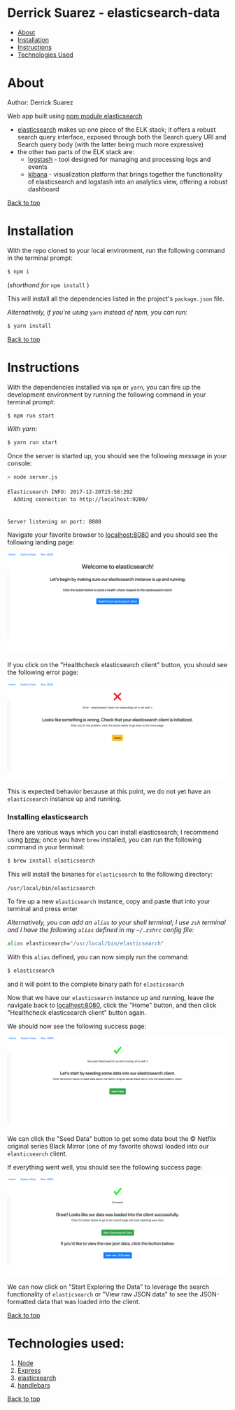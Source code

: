<a id="top"></a>
# Derrick Suarez - elasticsearch-data

* [About](#about)
* [Installation](#installation)
* [Instructions](#instructions)
* [Technologies Used](#technologies-used)

# <a id="about"></a>About
Author: Derrick Suarez 

Web app built using [npm module elasticsearch](https://www.npmjs.com/package/elasticsearch)

* [elasticsearch](https://www.elastic.co/) makes up one piece of the ELK stack; it offers a robust search query interface, exposed through both the Search query URI and Search query body (with the latter being much more expressive)
* the other two parts of the ELK stack are:
    * [logstash](https://www.elastic.co/products/logstash) - tool designed for managing and processing logs and events
    * [kibana](https://www.elastic.co/products/kibana) - visualization platform that brings together the functionality of elasticsearch and logstash into an analytics view, offering a robust dashboard

[Back to top](#top)

# <a id="installation"></a>Installation
With the repo cloned to your local environment, run the following command in the terminal prompt:
```bash
$ npm i
```
(*shorthand for* `npm install` )

This will install all the dependencies listed in the project's `package.json` file.

*Alternatively, if you're using* `yarn` *instead of npm, you can run:* 
```bash
$ yarn install
```

[Back to top](#top)

# <a id="instructions"></a>Instructions
With the dependencies installed via `npm` or `yarn`, you can fire up the development environment by running the following command in your terminal prompt:
```bash
$ npm run start
```
*With yarn*:
```bash
$ yarn run start
```

Once the server is started up, you should see the following message in your console:
```bash
> node server.js

Elasticsearch INFO: 2017-12-20T15:58:20Z
  Adding connection to http://localhost:9200/
  

Server listening on port: 8080
```

Navigate your favorite browser to [localhost:8080](http://localhost:8080 "http://localhost:8080") and you should see the following landing page:

![elasticsearch-data landing page](https://github.com/dsuare1/elasticsearch-data/blob/master/public/images/elasticsearch-data-landing-page.png?raw=true)

If you click on the "Healthcheck elasticsearch client" button, you should see the following error page:

![elasticsearch-data landing page](https://github.com/dsuare1/elasticsearch-data/blob/master/public/images/elasticsearch-data-error-page.png?raw=true)

This is expected behavior because at this point, we do not yet have an `elasticsearch` instance up and running.

### Installing elasticsearch

There are various ways which you can install elasticsearch; I recommend using [brew](https://brew.sh/); once you have `brew` installed, you can run the following command in your terminal:
```bash
$ brew install elasticsearch
```

This will install the binaries for `elasticsearch` to the following directory:

`/usr/local/bin/elasticsearch`

To fire up a new `elasticsearch` instance, copy and paste that into your terminal and press enter

_Alternatively, you can add an `alias` to your shell terminal; I use `zsh` terminal and I have the following `alias` defined in my `~/.zshrc` config file:_
```bash
alias elasticsearch="/usr/local/bin/elasticsearch"
```
With this `alias` defined, you can now simply run the command:
```bash
$ elasticsearch
```
and it will point to the complete binary path for `elasticsearch`

Now that we have our `elasticsearch` instance up and running, leave the navigate back to [localhost:8080](http://localhost:8080 "http://localhost:8080"), click the "Home" button, and then click "Healthcheck elasticsearch client" button again.

We should now see the following success page:

![elasticsearch-data landing page](https://github.com/dsuare1/elasticsearch-data/blob/master/public/images/elasticsearch-data-success-page.png?raw=true)

We can click the "Seed Data" button to get some data bout the &copy; Netflix original series Black Mirror (one of my favorite shows) loaded into our `elasticsearch` client.

If everything went well, you should see the following success page:

![elasticsearch-data landing page](https://github.com/dsuare1/elasticsearch-data/blob/master/public/images/elasticsearch-data-data-seeded-success.png?raw=true)

We can now click on "Start Exploring the Data" to leverage the search functionality of `elasticsearch` or "View raw JSON data" to see the JSON-formatted data that was loaded into the client.

[Back to top](#top)

# <a id="technologies-used"></a>Technologies used:
1. [Node](https://nodejs.org/en/docs/)
2. [Express](http://expressjs.com/)
3. [elasticsearch](https://www.elastic.co/)
4. [handlebars](http://handlebarsjs.com/)

[Back to top](#top)
